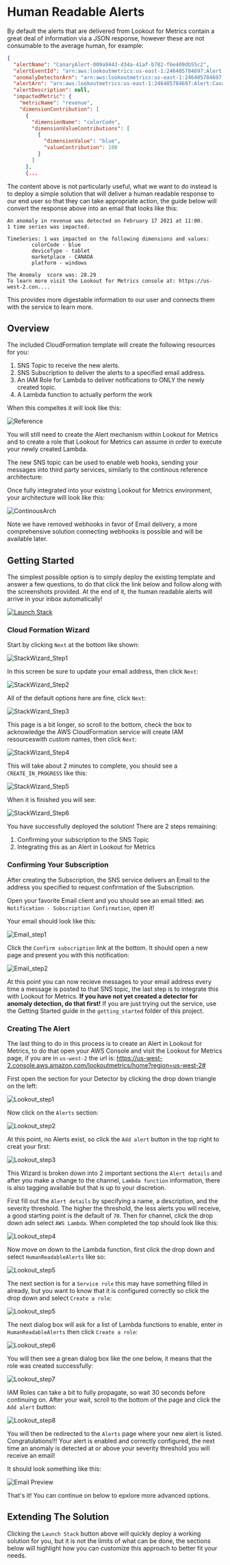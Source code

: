 # Human Readable Alerts

By default the alerts that are delivered from Lookout for Metrics contain a great deal of information via a JSON response, however these are not consumable to the average human, for example:

```JSON
{
  "alertName": "CanaryAlert-009a9443-d34a-41af-b782-f6e409db55c2",
  "alertEventId": "arn:aws:lookoutmetrics:us-east-1:246405784697:Alert:CanaryAlert-009a9443-d34a-41af-b782-f6e409db55c2:event/3bf090ef-5437-4262-920c-512d311c1503",
  "anomalyDetectorArn": "arn:aws:lookoutmetrics:us-east-1:246405784697:AnomalyDetector:CanaryAD-BackTest-PT1H-RCF-LOW_VOL-12768b4f-8636-4089-b",
  "alertArn": "arn:aws:lookoutmetrics:us-east-1:246405784697:Alert:CanaryAlert-009a9443-d34a-41af-b782-f6e409db55c2",
  "alertDescription": null,
  "impactedMetric": {
    "metricName": "revenue",
    "dimensionContribution": [
      {
        "dimensionName": "colorCode",
        "dimensionValueContributions": [
          {
            "dimensionValue": "blue",
            "valueContribution": 100
          }
        ]
      },
      {...

```

The content above is not particularly useful, what we want to do instead is to deploy a simple solution that will deliver a human readable response to our end user so that they can take appropriate action, the guide below will convert the response above into an email that looks like this:

```
An anomaly in revenue was detected on February 17 2021 at 11:00.
1 time series was impacted.

TimeSeries: 1 was impacted on the following dimensions and values:
        colorCode - blue
        deviceType - tablet
        marketplace - CANADA
        platform - windows

The Anomaly  score was: 28.29
To learn more visit the Lookout for Metrics console at: https://us-west-2.con....
```

This provides more digestable information to our user and connects them with the service to learn more.

## Overview

The included CloudFormation template will create the following resources for you:

1. SNS Topic to receive the new alerts.
1. SNS Subscription to deliver the alerts to a specified email address.
1. An IAM Role for Lambda to deliver notifications to ONLY the newly created topic.
1. A Lambda function to actually perform the work

When this compeltes it will look like this:

![Reference](static/imgs/ReferenceArch.png)


You will still need to create the Alert mechanism within Lookout for Metrics and to create a role that Lookout for Metrics can assume in order to execute your newly created Lambda. 

The new SNS topic can be used to enable web hooks, sending your messages into third party services, similarly to the continous reference architecture:

Once fully integrated into your existing Lookout for Metrics environment, your architecture will look like this:

![ContinousArch](static/imgs/SolutionArch.png)

Note we have removed webhooks in favor of Email delivery, a more comprehensive solution connecting webhooks is possible and will be available later.


## Getting Started

The simplest possible option is to simply deploy the existing template and answer a few questions, to do that click the link below and follow along with the screenshots provided. At the end of it, the human readable alerts will arrive in your inbox automatically!

[![Launch Stack](https://s3.amazonaws.com/cloudformation-examples/cloudformation-launch-stack.png)](https://console.aws.amazon.com/cloudformation/home#/stacks/new?stackName=HumanReadableAlerts&templateURL=https://lookoutformetricsbucket.s3.amazonaws.com/HumanReadableAlerts.YAML)

### Cloud Formation Wizard

Start by clicking `Next` at the bottom like shown:

![StackWizard_Step1](static/imgs/img1.png)

In this screen be sure to update your email address, then click `Next`:

![StackWizard_Step2](static/imgs/img2.png)

All of the default options here are fine, click `Next`:

![StackWizard_Step3](static/imgs/img3.png)

This page is a bit longer, so scroll to the bottom, check the box to acknowledge the AWS CloudFormation service will create IAM resourceswith custom names, then click `Next`:

![StackWizard_Step4](static/imgs/img4.png)

This will take about 2 minutes to complete, you should see a `CREATE_IN_PROGRESS` like this: 

![StackWizard_Step5](static/imgs/img5.png)

When it is finished you will see:

![StackWizard_Step6](static/imgs/img6.png)

You have successfully deployed the solution! There are 2 steps remaining:

1. Confirming your subscription to the SNS Topic
1. Integrating this as an Alert in Lookout for Metrics

### Confirming Your Subscription

After creating the Subscription, the SNS service delivers an Email to the address you specified to request confirmation of the Subscription. 

Open your favorite Email client and you should see an email titled: `AWS Notification - Subscription Confirmation`, open it!

Your email should look like this:

![Email_step1](static/imgs/img7.png)

Click the `Confirm subscription` link at the bottom. It should open a new page and present you with this notification:

![Email_step2](static/imgs/img8.png)

At this point you can now recieve messages to your email address every time a message is posted to that SNS topic, the last step is to integrate this with Lookout for Metrics. **If you have not yet created a detector for anomaly detection, do that first!** If you are just trying out the service, use the Getting Started guide in the `getting_started` folder of this project.

### Creating The Alert

The last thing to do in this process is to create an Alert in Lookout for Metrics, to do that open your AWS Console and visit the Lookout for Metrics page, if you are in `us-west-2` the url is: 
https://us-west-2.console.aws.amazon.com/lookoutmetrics/home?region=us-west-2#

First open the section for your Detector by clicking the drop down triangle on the left:

![Lookout_step1](static/imgs/img9.png)

Now click on the `Alerts` section:

![Lookout_step2](static/imgs/img10.png)

At this point, no Alerts exist, so click the `Add alert` button in the top right to creat your first:

![Lookout_step3](static/imgs/img11.png)

This Wizard is broken down into 2 important sections the `Alert details` and after you make a change to the channel, `Lambda function` information, there is also tagging available but that is up to your discretion.

First fill out the `Alert details` by specifying a name, a description, and the severity threshold. The higher the threshold, the less alerts you will receive, a good starting point is the default of `70`. Then for channel, click the drop down adn select `AWS Lambda`. When completed the top should look like this:

![Lookout_step4](static/imgs/img12.png)

Now move on down to the Lambda function, first click the drop down and select `HumanReadableAlerts` like so:

![Lookout_step5](static/imgs/img13.png)

The next section is for a `Service role` this may have something filled in already, but you want to know that it is configured correctly so click the drop down and select `Create a role`:

![Lookout_step5](static/imgs/img14.png)

The next dialog box will ask for a list of Lambda functions to enable, enter in `HumanReadableAlerts` then click `Create a role`:

![Lookout_step6](static/imgs/img15.png)

You will then see a grean dialog box like the one below, it means that the role was created successfully:

![Lookout_step7](static/imgs/img16.png)

IAM Roles can take a bit to fully propagate, so wait 30 seconds before continuing on. After your wait, scroll to the bottom of the page and click the `Add alert` button:

![Lookout_step8](static/imgs/img17.png)

You will then be redirected to the `Alerts` page where your new alert is listed. Congratulations!!! Your alert is enabled and correctly configured, the next time an anomaly is detected at or above your severity threshold you will receive an email! 

It should look something like this:

![Email Preview](static/imgs/img18.png)

That's it! You can continue on below to epxlore more advanced options.


## Extending The Solution

Clicking the `Launch Stack` button above will quickly deploy a working solution for you, but it is not the limits of what can be done, the sections below will highlight how you can customize this approach to better fit your needs.
